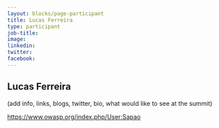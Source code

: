 ```yaml
---
layout: blocks/page-participant
title: Lucas Ferreira
type: participant
job-title:
image: 
linkedin:
twitter:
facebook:
---
```


## Lucas Ferreira

(add info, links, blogs, twitter, bio, what would like to see at the summit)

https://www.owasp.org/index.php/User:Sapao
